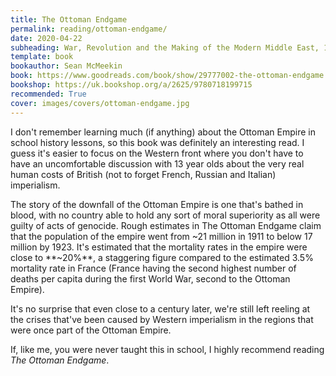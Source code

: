 ```yaml
---
title: The Ottoman Endgame
permalink: reading/ottoman-endgame/
date: 2020-04-22
subheading: War, Revolution and the Making of the Modern Middle East, 1908-1923
template: book
bookauthor: Sean McMeekin
book: https://www.goodreads.com/book/show/29777002-the-ottoman-endgame
bookshop: https://uk.bookshop.org/a/2625/9780718199715
recommended: True
cover: images/covers/ottoman-endgame.jpg
---
```


I don't remember learning much (if anything) about the Ottoman Empire in school history lessons, so this book was definitely an interesting read. I guess it's easier to focus on the Western front where you don't have to have an uncomfortable discussion with 13 year olds about the very real human costs of British (not to forget French, Russian and Italian) imperialism.

The story of the downfall of the Ottoman Empire is one that's bathed in blood, with no country able to hold any sort of moral superiority as all were guilty of acts of genocide. Rough estimates in The Ottoman Endgame claim that the population of the empire went from ~21 million in 1911 to below 17 million by 1923. It's estimated that the mortality rates in the empire were close to **~20%**, a staggering figure compared to the estimated 3.5% mortality rate in France (France having the second highest number of deaths per capita during the first World War, second to the Ottoman Empire).

It's no surprise that even close to a century later, we're still left reeling at the crises that've been caused by Western imperialism in the regions that were once part of the Ottoman Empire.

If, like me, you were never taught this in school, I highly recommend reading *The Ottoman Endgame*.